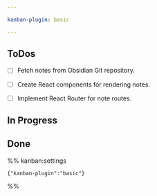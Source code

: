 ```yaml
---

kanban-plugin: basic

---
```


## ToDos

- [ ] Fetch notes from Obsidian Git repository.
- [ ] Create React components for rendering notes.
- [ ] Implement React Router for note routes.


## In Progress



## Done





%% kanban:settings
```
{"kanban-plugin":"basic"}
```
%%